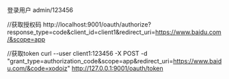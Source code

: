 登录用户 admin/123456


//获取授权码 
http://localhost:9001/oauth/authorize?response_type=code&client_id=client1&redirect_uri=https://www.baidu.com/&scope=app


//获取token
curl --user client1:123456 -X POST -d "grant_type=authorization_code&scope=app&redirect_uri=https://www.baidu.com/&code=xodoiz" http://127.0.0.1:9001/oauth/token
